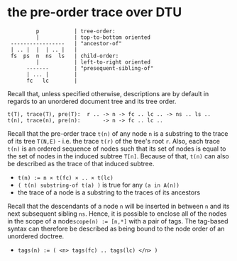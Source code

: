 
<!-- ======================================================================= -->
# the pre-order trace over DTU

```
         p           | tree-order:
         |           | top-to-bottom oriented
 -----------------   | "ancestor-of"
 | .. |  |  | .. |   |
 fs  ps  n  ns  ls   | child-order:
         |           | left-to-right oriented
      -------        | "presequent-sibling-of"
      | ... |        |
      fc   lc        |
```

Recall that, unless specified otherwise, descriptions are by default
in regards to an unordered document tree and its tree order.

```
t(T), trace(T), pre(T):  r .. -> n -> fc .. lc .. -> ns .. ls ..
t(n), trace(n), pre(n):       -> n -> fc .. lc ..
```

Recall that the pre-order trace `t(n)` of any node `n` is a substring to the
trace of its tree `T(N,E)` - i.e. the trace `t(r)` of the tree's root `r`.
Also, each trace `t(n)` is an ordered sequence of nodes such that its set of
nodes is equal to the set of nodes in the induced subtree `T[n]`. Because of
that, `t(n)` can also be described as the trace of that induced subtree.

* `t(n) := n × t(fc) × .. × t(lc)`
* `( t(n) substring-of t(a) )` is true for any `(a in A(n))`
* the trace of a node is a substring to the traces of its ancestors

Recall that the descendants of a node `n` will be inserted in between `n`
and its next subsequent sibling `ns`. Hence, it is possible to enclose all
of the nodes in the scope of a node`scope(n) := [n,*]` with a pair of tags.
The tag-based syntax can therefore be described as being bound to the node
order of an unordered doctree.

* `tags(n) := ( <n> tags(fc) .. tags(lc) </n> )`
